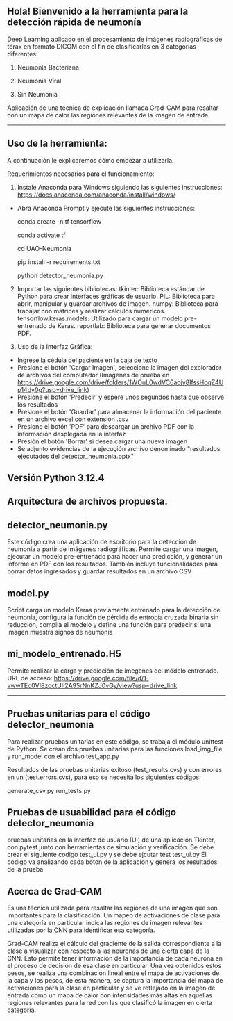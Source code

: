 ## Hola! Bienvenido a la herramienta para la detección rápida de neumonía

Deep Learning aplicado en el procesamiento de imágenes radiográficas de tórax en formato DICOM con el fin de clasificarlas en 3 categorías diferentes:

1. Neumonía Bacteriana

2. Neumonía Viral

3. Sin Neumonía

Aplicación de una técnica de explicación llamada Grad-CAM para resaltar con un mapa de calor las regiones relevantes de la imagen de entrada.

---

## Uso de la herramienta:

A continuación le explicaremos cómo empezar a utilizarla.

Requerimientos necesarios para el funcionamiento:
1.  Instale Anaconda para Windows siguiendo las siguientes instrucciones:
  https://docs.anaconda.com/anaconda/install/windows/

- Abra Anaconda Prompt y ejecute las siguientes instrucciones:

  conda create -n tf tensorflow

  conda activate tf

  cd UAO-Neumonia

  pip install -r requirements.txt

  python detector_neumonia.py
  
2. Importar las siguientes bibliotecas:
tkinter: Biblioteca estándar de Python para crear interfaces gráficas de usuario.
PIL: Biblioteca para abrir, manipular y guardar archivos de imagen.
numpy: Biblioteca para trabajar con matrices y realizar cálculos numéricos.
tensorflow.keras.models: Utilizado para cargar un modelo pre-entrenado de Keras.
reportlab: Biblioteca para generar documentos PDF.  

3. Uso de la Interfaz Gráfica:

- Ingrese la cédula del paciente en la caja de texto
- Presione el botón 'Cargar Imagen', seleccione la imagen del explorador de archivos del computador (Imagenes de prueba en https://drive.google.com/drive/folders/1WOuL0wdVC6aojy8IfssHcqZ4Up14dy0g?usp=drive_link)
- Presione el botón 'Predecir' y espere unos segundos hasta que observe los resultados
- Presione el botón 'Guardar' para almacenar la información del paciente en un archivo excel con extensión .csv
- Presione el botón 'PDF' para descargar un archivo PDF con la información desplegada en la interfaz
- Presión el botón 'Borrar' si desea cargar una nueva imagen
- Se adjunto evidencias de la ejecuçión archivo denominado "resultados ejecutados del detector_neumonia.pptx"

Versión Python 3.12.4
---

## Arquitectura de archivos propuesta.

## detector_neumonia.py

Este código crea una aplicación de escritorio para la detección de neumonía a partir de imágenes radiográficas. Permite cargar una imagen, ejecutar un modelo pre-entrenado para hacer una predicción, y generar un informe en PDF con los resultados. También incluye funcionalidades para borrar datos ingresados y guardar resultados en un archivo CSV 

## model.py

Script carga un modelo Keras previamente entrenado para la detección de neumonía, configura la función de pérdida de entropía cruzada binaria sin reducción, compila el modelo y define una función para predecir si una imagen muestra signos de neumonía

## mi_modelo_entrenado.H5

Permite realizar la carga y predicción de imegenes del módelo entrenado.
URL de acceso: https://drive.google.com/file/d/1-vwwTEc0VI8zoctUIi2A95rNnKZJ0vGy/view?usp=drive_link

---

## Pruebas unitarias para el código detector_neumonia
Para realizar pruebas unitarias en este código, se trabaja el módulo unittest de Python. Se crean dos pruebas unitarias para las funciones load_img_file y run_model
con el archivo  test_app.py

Resultados de las pruebas unitarias exitoso (test_results.cvs) y con errores en un (test.errors.cvs), para eso se necesita los siguientes códigos:

generate_csv.py
run_tests.py

## Pruebas de usuabilidad para el código detector_neumonia
pruebas unitarias en la interfaz de usuario (UI) de una aplicación Tkinter, con pytest junto con herramientas de simulación y verificación.
Se debe crear el siguiente codigo
test_ui.py
y se debe ejcutar test test_ui.py
El codigo va analizando cada boton de la aplicacion y genera los resultados de la prueba


## Acerca de Grad-CAM

Es una técnica utilizada para resaltar las regiones de una imagen que son importantes para la clasificación. Un mapeo de activaciones de clase para una categoría en particular indica las regiones de imagen relevantes utilizadas por la CNN para identificar esa categoría.

Grad-CAM realiza el cálculo del gradiente de la salida correspondiente a la clase a visualizar con respecto a las neuronas de una cierta capa de la CNN. Esto permite tener información de la importancia de cada neurona en el proceso de decisión de esa clase en particular. Una vez obtenidos estos pesos, se realiza una combinación lineal entre el mapa de activaciones de la capa y los pesos, de esta manera, se captura la importancia del mapa de activaciones para la clase en particular y se ve reflejado en la imagen de entrada como un mapa de calor con intensidades más altas en aquellas regiones relevantes para la red con las que clasificó la imagen en cierta categoría.


